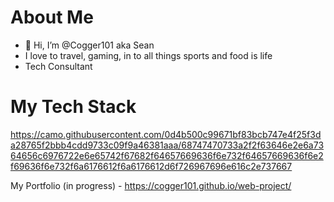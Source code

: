 

# About Me
- 👋 Hi, I’m @Cogger101 aka Sean
-  I love to travel, gaming,  in to all things sports and food is life
-  Tech Consultant

# My Tech Stack 
https://camo.githubusercontent.com/0d4b500c99671bf83bcb747e4f25f3da28765f2bbb4cdd9733c09f9a46381aaa/68747470733a2f2f63646e2e6a7364656c6976722e6e65742f67682f64657669636f6e732f64657669636f6e2f69636f6e732f6a6176612f6a6176612d6f726967696e616c2e737667

My Portfolio (in progress) - https://cogger101.github.io/web-project/ 

